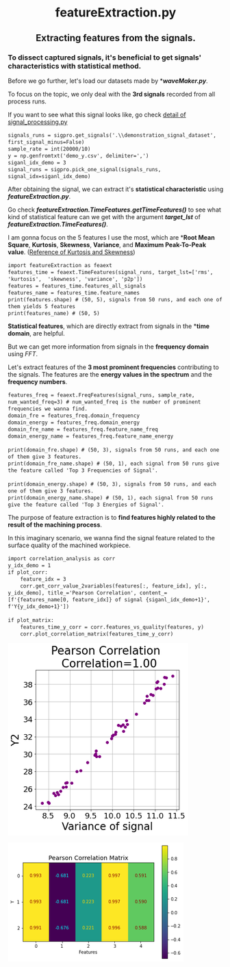 <h1 align="center">
featureExtraction.py
</h1>
<h2 align="center">
Extracting features from the signals.
</h2>

### To dissect captured signals, it's beneficial to get signals' characteristics with statistical method.

Before we go further, let's load our datasets made by ****waveMaker.py***.

To focus on the topic, we only deal with the **3rd signals** recorded from all process runs.

If you want to see what this signal looks like, go check [detail of signal_processing.py](signal_processing.md "link" )

```
signals_runs = sigpro.get_signals('.\\demonstration_signal_dataset', first_signal_minus=False)
sample_rate = int(20000/10)
y = np.genfromtxt('demo_y.csv', delimiter=',')
siganl_idx_demo = 3
signal_runs = sigpro.pick_one_signal(signals_runs, signal_idx=siganl_idx_demo)
```

After obtaining the signal, we can extract it's **statistical characteristic** using ***featureExtraction.py***.

Go check ***featureExtraction.TimeFeatures.getTimeFeatures()*** to see what kind of statistical feature can we get with the argument ***target_lst*** of ***featureExtraction.TimeFeatures()***.

I am gonna focus on the 5 features I use the most, which are ***Root Mean Square**, **Kurtosis**, **Skewness**, **Variance**, and **Maximum Peak-To-Peak value**. ([Reference of Kurtosis and Skewness](https://docs.scipy.org/doc/scipy/reference/stats.html "link" ))

```
import featureExtraction as feaext
features_time = feaext.TimeFeatures(signal_runs, target_lst=['rms', 'kurtosis',  'skewness', 'variance', 'p2p'])
features = features_time.features_all_signals
features_name = features_time.feature_names
print(features.shape) # (50, 5), signals from 50 runs, and each one of them yields 5 features
print(features_name) # (50, 5)
```

**Statistical features**, which are directly extract from signals in the ***time domain**, are helpful.

But we can get more information from signals in the **frequency domain** using *FFT*.

Let's extract features of the **3 most prominent frequencies** contributing to the signals. The features are the **energy values in the spectrum** and the **frequency numbers**.

```
features_freq = feaext.FreqFeatures(signal_runs, sample_rate, num_wanted_freq=3) # num_wanted_freq is the number of prominent frequencies we wanna find.
domain_fre = features_freq.domain_frequency
domain_energy = features_freq.domain_energy
domain_fre_name = features_freq.feature_name_freq
domain_energy_name = features_freq.feature_name_energy

print(domain_fre.shape) # (50, 3), signals from 50 runs, and each one of them give 3 features.
print(domain_fre_name.shape) # (50, 1), each signal from 50 runs give the feature called 'Top 3 Frequencies of Signal'.

print(domain_energy.shape) # (50, 3), signals from 50 runs, and each one of them give 3 features.
print(domain_energy_name.shape) # (50, 1), each signal from 50 runs give the feature called 'Top 3 Energies of Signal'.
```

The purpose of feature extraction is to **find features highly related to the result of the machining process**. 

In this imaginary scenario, we wanna find the signal feature related to the surface quality of the machined workpiece.

```
import correlation_analysis as corr
y_idx_demo = 1
if plot_corr:
    feature_idx = 3
    corr.get_corr_value_2variables(features[:, feature_idx], y[:, y_idx_demo], title_='Pearson Correlation', content_=[f'{features_name[0, feature_idx]} of signal {siganl_idx_demo+1}', f'Y{y_idx_demo+1}'])
    
if plot_matrix:
    features_time_y_corr = corr.features_vs_quality(features, y)
    corr.plot_correlation_matrix(features_time_y_corr)
```

![PCC](image/pearson_corr_single_x_y.png)

![PCC_ALL](image/pearson_corr_multi_x_y.png) 
